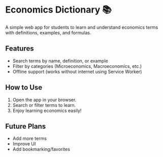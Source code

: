 # Economics Dictionary 📚

A simple web app for students to learn and understand economics terms with definitions, examples, and formulas.

## Features
- Search terms by name, definition, or example
- Filter by categories (Microeconomics, Macroeconomics, etc.)
- Offline support (works without internet using Service Worker)

## How to Use
1. Open the app in your browser.
2. Search or filter terms to learn.
3. Enjoy learning economics easily!

## Future Plans
- Add more terms
- Improve UI
- Add bookmarking/favorites
